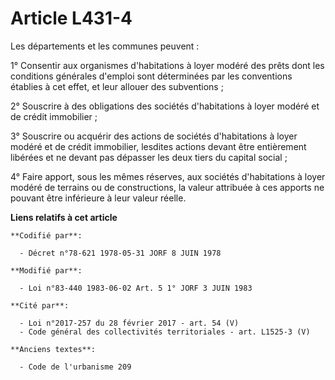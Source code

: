 # Article L431-4

Les départements et les communes peuvent :

1° Consentir aux organismes d'habitations à loyer modéré des prêts dont les conditions générales d'emploi sont déterminées
par les conventions établies à cet effet, et leur allouer des subventions ;

2° Souscrire à des obligations des sociétés d'habitations à loyer modéré et de crédit immobilier ;

3° Souscrire ou acquérir des actions de sociétés d'habitations à loyer modéré et de crédit immobilier, lesdites actions
devant être entièrement libérées et ne devant pas dépasser les deux tiers du capital social ;

4° Faire apport, sous les mêmes réserves, aux sociétés d'habitations à loyer modéré de terrains ou de constructions, la
valeur attribuée à ces apports ne pouvant être inférieure à leur valeur réelle.

**Liens relatifs à cet article**

	**Codifié par**:

	  - Décret n°78-621 1978-05-31 JORF 8 JUIN 1978

	**Modifié par**:

	  - Loi n°83-440 1983-06-02 Art. 5 1° JORF 3 JUIN 1983

	**Cité par**:

	  - Loi n°2017-257 du 28 février 2017 - art. 54 (V)
	  - Code général des collectivités territoriales - art. L1525-3 (V)

	**Anciens textes**:

	  - Code de l'urbanisme 209
